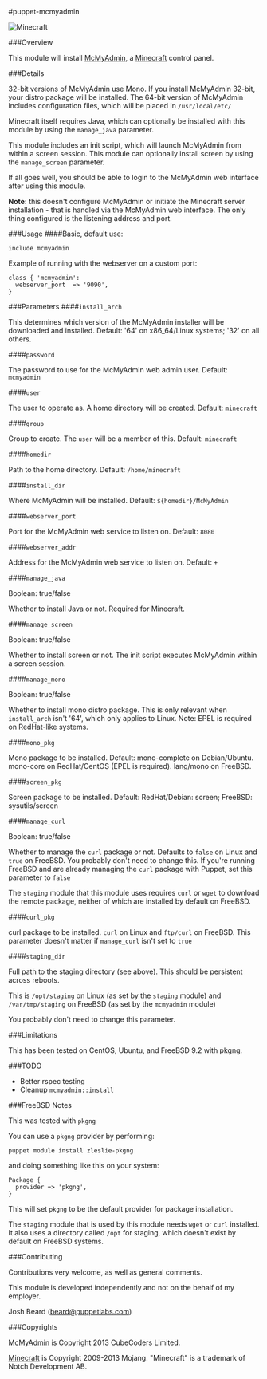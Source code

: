 #puppet-mcmyadmin

![Minecraft](http://i.imgur.com/AOJ7jxN.png)

###Overview

This module will install [McMyAdmin](http://www.mcmyadmin.com/), a [Minecraft](http://minecraft.net/) control panel.

###Details

32-bit versions of McMyAdmin use Mono. If you install McMyAdmin 32-bit, your distro package will be installed.  The 64-bit version of McMyAdmin includes configuration files, which will be placed in `/usr/local/etc/`

Minecraft itself requires Java, which can optionally be installed with this module by using the `manage_java` parameter.

This module includes an init script, which will launch McMyAdmin from within a screen session.  This module can optionally install screen by using the `manage_screen` parameter.

If all goes well, you should be able to login to the McMyAdmin web interface after using this module.

**Note:** this doesn't configure McMyAdmin or initiate the Minecraft server installation - that is handled via the McMyAdmin web interface.  The only thing configured is the listening address and port.

###Usage
####Basic, default use:

```puppet
include mcmyadmin
```

Example of running with the webserver on a custom port:

```puppet
class { 'mcmyadmin':
  webserver_port  => '9090',
}
```

###Parameters
####`install_arch`

This determines which version of the McMyAdmin installer will be downloaded and installed.  Default: '64' on x86_64/Linux systems; '32' on all others.

####`password`

The password to use for the McMyAdmin web admin user.  Default: `mcmyadmin`

####`user`

The user to operate as.  A home directory will be created.  Default: `minecraft`

####`group`

Group to create.  The `user` will be a member of this.  Default: `minecraft`

####`homedir`

Path to the home directory.  Default: `/home/minecraft`

####`install_dir`

Where McMyAdmin will be installed.  Default: `${homedir}/McMyAdmin`

####`webserver_port`

Port for the McMyAdmin web service to listen on. Default: `8080`

####`webserver_addr`

Address for the McMyAdmin web service to listen on. Default: `+`

####`manage_java`

Boolean: true/false

Whether to install Java or not.  Required for Minecraft.

####`manage_screen`

Boolean: true/false

Whether to install screen or not.  The init script executes McMyAdmin within a screen session.

####`manage_mono`

Boolean: true/false

Whether to install mono distro package.  This is only relevant when `install_arch` isn't '64', which only applies to Linux.  Note: EPEL is required on RedHat-like systems.

####`mono_pkg`

Mono package to be installed.  Default: mono-complete on Debian/Ubuntu. mono-core on RedHat/CentOS (EPEL is required). lang/mono on FreeBSD.

####`screen_pkg`

Screen package to be installed.
Default: RedHat/Debian: screen;  FreeBSD: sysutils/screen

####`manage_curl`

Boolean: true/false

Whether to manage the `curl` package or not.  Defaults to `false` on Linux and `true` on FreeBSD.  You probably don't need to change this.  If you're running FreeBSD and are already managing the `curl` package with Puppet, set this parameter to `false`

The `staging` module that this module uses requires `curl` or `wget` to download the remote package, neither of which are installed by default on FreeBSD.

####`curl_pkg`

curl package to be installed.  `curl` on Linux and `ftp/curl` on FreeBSD.
This parameter doesn't matter if `manage_curl` isn't set to `true`

####`staging_dir`

Full path to the staging directory (see above). This should be persistent across reboots.

This is `/opt/staging` on Linux (as set by the `staging` module) and `/var/tmp/staging` on FreeBSD (as set by the `mcmyadmin` module)

You probably don't need to change this parameter.

###Limitations

This has been tested on CentOS, Ubuntu, and FreeBSD 9.2 with pkgng.

###TODO

* Better rspec testing
* Cleanup `mcmyadmin::install`

###FreeBSD Notes

This was tested with `pkgng`

You can use a `pkgng` provider by performing:

```shell
puppet module install zleslie-pkgng
```

and doing something like this on your system:

```puppet
Package {
  provider => 'pkgng',
}
```

This will set `pkgng` to be the default provider for package installation.

The `staging` module that is used by this module needs `wget` or `curl` installed.
It also uses a directory called `/opt` for staging, which doesn't exist by
default on FreeBSD systems.

###Contributing

Contributions very welcome, as well as general comments.

This module is developed independently and not on the behalf of my employer.

Josh Beard (<beard@puppetlabs.com>)

###Copyrights

[McMyAdmin](http://www.mcmyadmin.com/) is Copyright 2013 CubeCoders Limited.

[Minecraft](http://www.minecraft.net/) is Copyright 2009-2013 Mojang.  "Minecraft" is a trademark of Notch Development AB.
